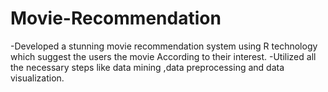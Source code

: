 # Movie-Recommendation



-Developed a stunning movie recommendation  system using R technology which suggest the users the movie According to their interest.
-Utilized all the necessary steps like data mining  ,data preprocessing  and data visualization.





